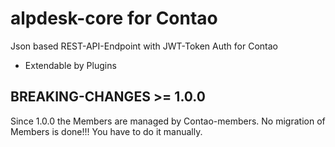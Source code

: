 # alpdesk-core for Contao

Json based REST-API-Endpoint with JWT-Token Auth for Contao
- Extendable by Plugins

## BREAKING-CHANGES >= 1.0.0
Since 1.0.0 the Members are managed by Contao-members. No migration of Members is done!!! You have to do it manually.